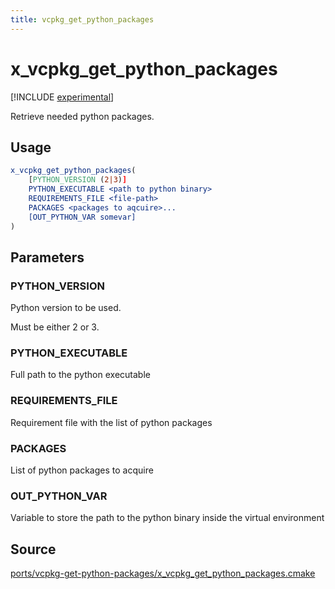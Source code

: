 ```yaml
---
title: vcpkg_get_python_packages
---
```


# x_vcpkg_get_python_packages

[!INCLUDE [experimental](../../../includes/experimental.md)]

Retrieve needed python packages.

## Usage

```cmake
x_vcpkg_get_python_packages(
    [PYTHON_VERSION (2|3)]
    PYTHON_EXECUTABLE <path to python binary>
    REQUIREMENTS_FILE <file-path>
    PACKAGES <packages to aqcuire>...
    [OUT_PYTHON_VAR somevar]
)
```
## Parameters

### PYTHON_VERSION

Python version to be used.

Must be either 2 or 3.

### PYTHON_EXECUTABLE

Full path to the python executable 

### REQUIREMENTS_FILE

Requirement file with the list of python packages

### PACKAGES

List of python packages to acquire

### OUT_PYTHON_VAR

Variable to store the path to the python binary inside the virtual environment

## Source

[ports/vcpkg-get-python-packages/x\_vcpkg\_get\_python\_packages.cmake](https://github.com/Microsoft/vcpkg/blob/master/ports/vcpkg-get-python-packages/x_vcpkg_get_python_packages.cmake)


